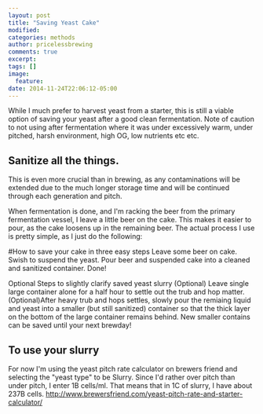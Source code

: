 ```yaml
---
layout: post
title: "Saving Yeast Cake"
modified:
categories: methods
author: pricelessbrewing
comments: true
excerpt:
tags: []
image:
  feature:
date: 2014-11-24T22:06:12-05:00
---
```


While I much prefer to harvest yeast from a starter, this is still a viable option of saving your yeast after a good clean fermentation. Note of caution to not using after fermentation where it was under excessively warm, under pitched, harsh environment, high OG, low nutrients etc etc.

## Sanitize all the things. 
This is even more crucial than in brewing, as any contaminations will be extended due to the much longer storage time and will be continued through each generation and pitch. 

When fermentation is done, and I'm racking the beer from the primary fermentation vessel, I leave a little beer on the cake. This makes it easier to pour, as the cake loosens up in the remaining beer. The actual process I use is pretty simple, as I just do the following:

#How to save your cake in three easy steps
Leave some beer on cake. 
Swish to suspend the yeast.
Pour beer and suspended cake into a cleaned and sanitized container. 
Done!

Optional Steps to slightly clarify saved yeast slurry
(Optional) Leave single large container alone for a half hour to settle out the trub and hop matter.
(Optional)After heavy trub and hops settles, slowly pour the remiaing liquid and yeast into a smaller (but still sanitized) container so that the thick layer on the bottom of the large container remains behind. New smaller contains can be saved until your next brewday!

## To use your slurry
For now I'm using the yeast pitch rate calculator on brewers friend and selecting the "yeast type" to be Slurry. Since I'd rather over pitch than under pitch, I enter 1B cells/ml. That means that in 1C of slurry, I have about 237B cells.  http://www.brewersfriend.com/yeast-pitch-rate-and-starter-calculator/
